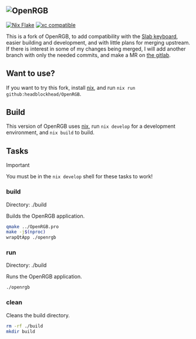 ## ![OpenRGB](Documentation/Images/OpenRGB.png "OpenRGB Logo")

[![Nix Flake](https://img.shields.io/badge/NIX%20FLAKE-5277C3.svg?logo=NixOS&logoColor=white)](https://nixos.org) [![xc compatible](https://xcfile.dev/badge.svg)](https://xcfile.dev)

This is a fork of OpenRGB, to add compatibility with the [Slab keyboard](https://github.com/headblockhead/slab), easier building and development, and with little plans for merging upstream. If there is interest in some of my changes being merged, I will add another branch with only the needed commits, and make a MR on [the gitlab](https://gitlab.com/CalcProgrammer1/OpenRGB).

## Want to use?

If you want to try this fork, install [nix](https://nixos.org), and run `nix run github:headblockhead/OpenRGB`.

## Build

This version of OpenRGB uses [nix](https://nixos.org), run `nix develop` for a development environment, and `nix build` to build.

## Tasks

> [!IMPORTANT]
> You must be in the `nix develop` shell for these tasks to work!

### build
Directory: ./build

Builds the OpenRGB application.

```bash
qmake ../OpenRGB.pro
make -j$(nproc)
wrapQtApp ./openrgb
```

### run
Directory: ./build

Runs the OpenRGB application.

```bash
./openrgb
```

### clean

Cleans the build directory.

```bash
rm -rf ./build
mkdir build
```
